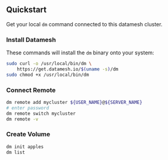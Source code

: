## Quickstart

Get your local `dm` command connected to this datamesh cluster.

### Install Datamesh

These commands will install the `dm` binary onto your system:

```bash
sudo curl -o /usr/local/bin/dm \
    https://get.datamesh.io/$(uname -s)/dm
sudo chmod +x /usr/local/bin/dm
```

### Connect Remote

```bash
dm remote add mycluster ${USER_NAME}@${SERVER_NAME}
# enter password
dm remote switch mycluster
dm remote -v
```

### Create Volume

```bash
dm init apples
dm list
```
